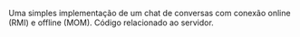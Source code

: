 Uma simples implementação de um chat de conversas com conexão online (RMI) e offline (MOM). Código relacionado ao servidor.
